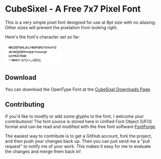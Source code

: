 # CubeSixel - A Free 7x7 Pixel Font

This is a very simple pixel font designed for use at 8pt size with no aliasing. Other sizes will prevent the pixelation from looking right.

Here's the font's character set so far:

![CubeSixel glyphs at 8pt size](http://github.com/mojombo/cubesixel/blob/master/cubesixel-example-8pt.png)

## Download

You can download the OpenType Font at the [CubeSixel Downloads Page](http://github.com/mojombo/cubesixel/blob/master).

## Contributing

If you'd like to modify or add some glyphs to the font, I welcome your
contributions! The font source is stored here in Unified Font Object (UFO)
format and can be read and modified with the free font software
[FontForge](http://fontforge.sourceforge.net/).

The easiest way to contribute is to get a GitHub account, fork the project,
and then push your changes back up. Then you can just send me a "pull request"
to notify me of your work. This makes it easy for me to evaluate the changes
and merge them back in!